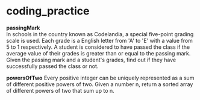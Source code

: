 # coding_practice

__passingMark__  
In schools in the country known as Codelandia, a special five-point grading scale is used.
Each grade is a English letter from 'A' to 'E' with a value from 5 to 1 respectively.
A student is considered to have passed the class if the average value of their grades is greater than or equal to the passing mark.
Given the passing mark and a student's grades, find out if they have successfully passed the class or not.
  
    
__powersOfTwo__
Every positive integer can be uniquely represented as a sum of different positive powers of two.
Given a number n, return a sorted array of different powers of two that sum up to n.
